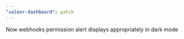 ```yaml
---
"saleor-dashboard": patch
---
```


Now webhooks permission alert displays appropriately in dark mode